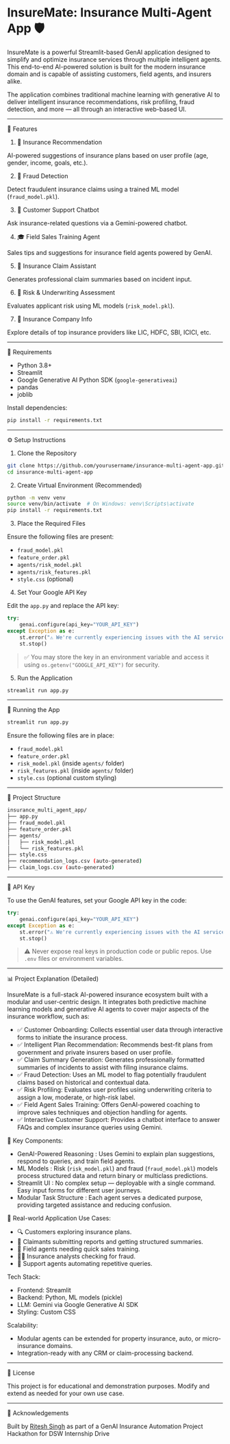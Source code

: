# InsureMate: Insurance Multi-Agent App 🛡️

InsureMate is a powerful Streamlit-based GenAI application designed to simplify and optimize insurance services through multiple intelligent agents. This end-to-end AI-powered solution is built for the modern insurance domain and is capable of assisting customers, field agents, and insurers alike.

The application combines traditional machine learning with generative AI to deliver intelligent insurance recommendations, risk profiling, fraud detection, and more — all through an interactive web-based UI.

---

  🔧 Features

 1. 🧠 Insurance Recommendation

AI-powered suggestions of insurance plans based on user profile (age, gender, income, goals, etc.).

 2. 🚨 Fraud Detection

Detect fraudulent insurance claims using a trained ML model (`fraud_model.pkl`).

 3. 💬 Customer Support Chatbot

Ask insurance-related questions via a Gemini-powered chatbot.

 4. 🎓 Field Sales Training Agent

Sales tips and suggestions for insurance field agents powered by GenAI.

 5. 🧾 Insurance Claim Assistant

Generates professional claim summaries based on incident input.

 6. 📌 Risk & Underwriting Assessment

Evaluates applicant risk using ML models (`risk_model.pkl`).

 7. 🏢 Insurance Company Info

Explore details of top insurance providers like LIC, HDFC, SBI, ICICI, etc.

---

  🧪 Requirements

* Python 3.8+
* Streamlit
* Google Generative AI Python SDK (`google-generativeai`)
* pandas
* joblib

Install dependencies:

```bash
pip install -r requirements.txt
```

---

  ⚙️ Setup Instructions

 1.  Clone the Repository 

```bash
git clone https://github.com/yourusername/insurance-multi-agent-app.git
cd insurance-multi-agent-app
```

 2.  Create Virtual Environment (Recommended) 

```bash
python -m venv venv
source venv/bin/activate  # On Windows: venv\Scripts\activate
pip install -r requirements.txt
```

 3.  Place the Required Files 

Ensure the following files are present:

* `fraud_model.pkl`
* `feature_order.pkl`
* `agents/risk_model.pkl`
* `agents/risk_features.pkl`
* `style.css` (optional)

 4.  Set Your Google API Key 

Edit the `app.py` and replace the API key:

```python
try:
    genai.configure(api_key="YOUR_API_KEY")
except Exception as e:
    st.error("⚠️ We're currently experiencing issues with the AI services. Please contact Ritesh Singh (riteshsingh8746@gmail.com) for support.")
    st.stop()
```

> ✅ You may store the key in an environment variable and access it using `os.getenv("GOOGLE_API_KEY")` for security.

 5.  Run the Application 

```bash
streamlit run app.py
```

---

  🚀 Running the App

```bash
streamlit run app.py
```

Ensure the following files are in place:

* `fraud_model.pkl`
* `feature_order.pkl`
* `risk_model.pkl` (inside `agents/` folder)
* `risk_features.pkl` (inside `agents/` folder)
* `style.css` (optional custom styling)

---

  📁 Project Structure

```bash
insurance_multi_agent_app/
├── app.py
├── fraud_model.pkl
├── feature_order.pkl
├── agents/
│   ├── risk_model.pkl
│   └── risk_features.pkl
├── style.css
├── recommendation_logs.csv (auto-generated)
├── claim_logs.csv (auto-generated)
```

---

  🔐 API Key

To use the GenAI features, set your Google API key in the code:

```python
try:
    genai.configure(api_key="YOUR_API_KEY")
except Exception as e:
    st.error("⚠️ We're currently experiencing issues with the AI services. Please contact Ritesh Singh (riteshsingh8746@gmail.com) for support.")
    st.stop()
```

> ⚠️ Never expose real keys in production code or public repos. Use `.env` files or environment variables.

---

  📊 Project Explanation (Detailed)

 InsureMate is a full-stack AI-powered insurance ecosystem built with a modular and user-centric design. It integrates both predictive machine learning models and generative AI agents to cover major aspects of the insurance workflow, such as:

* ✅ Customer Onboarding: Collects essential user data through interactive forms to initiate the insurance process.
* ✅ Intelligent Plan Recommendation: Recommends best-fit plans from government and private insurers based on user profile.
* ✅ Claim Summary Generation: Generates professionally formatted summaries of incidents to assist with filing insurance claims.
* ✅ Fraud Detection: Uses an ML model to flag potentially fraudulent claims based on historical and contextual data.
* ✅ Risk Profiling: Evaluates user profiles using underwriting criteria to assign a low, moderate, or high-risk label.
* ✅ Field Agent Sales Training: Offers GenAI-powered coaching to improve sales techniques and objection handling for agents.
* ✅ Interactive Customer Support: Provides a chatbot interface to answer FAQs and complex insurance queries using Gemini.

 🎯 Key Components:

*  GenAI-Powered Reasoning : Uses Gemini to explain plan suggestions, respond to queries, and train field agents.
*  ML Models : Risk (`risk_model.pkl`) and fraud (`fraud_model.pkl`) models process structured data and return binary or multiclass predictions.
*  Streamlit UI : No complex setup — deployable with a single command. Easy input forms for different user journeys.
*  Modular Task Structure : Each agent serves a dedicated purpose, providing targeted assistance and reducing confusion.

 🧩 Real-world Application Use Cases:

* 🔍 Customers exploring insurance plans.
* 🧾 Claimants submitting reports and getting structured summaries.
* 🧠 Field agents needing quick sales training.
* 👨‍💻 Insurance analysts checking for fraud.
* 💬 Support agents automating repetitive queries.

 Tech Stack: 

* Frontend: Streamlit
* Backend: Python, ML models (pickle)
* LLM: Gemini via Google Generative AI SDK
* Styling: Custom CSS

 Scalability: 

* Modular agents can be extended for property insurance, auto, or micro-insurance domains.
* Integration-ready with any CRM or claim-processing backend.

---

  📌 License

This project is for educational and demonstration purposes. Modify and extend as needed for your own use case.

---

  🤝 Acknowledgements

Built by [Ritesh Singh](https://github.com/RiteshSIngh8746) as part of a GenAI Insurance Automation Project Hackathon for DSW Internship Drive
